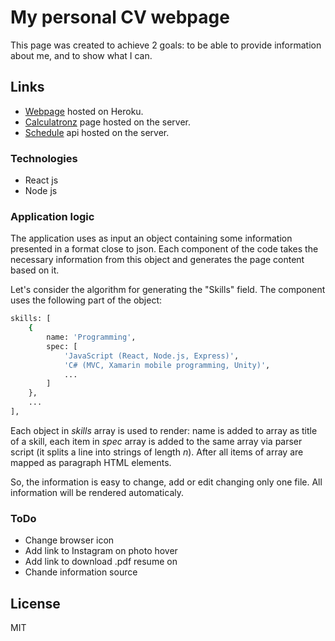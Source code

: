 # My personal CV webpage

This page was created to achieve 2 goals: to be able to provide information about me, and to show what I can.

## Links

* [Webpage](https://kuivalainen.herokuapp.com/) hosted on Heroku.
* [Calculatronz](https://kuivalainen.herokuapp.com/calculatronz) page hosted on the server.
* [Schedule](https://kuivalainen.herokuapp.com/nspu/download?id=1139) api hosted on the server.

### Technologies

* React js
* Node js

### Application logic

The application uses as input an object containing some information presented in a format close to json. Each component of the code takes the necessary information from this object and generates the page content based on it.

Let's consider the algorithm for generating the "Skills" field. The component uses the following part of the object:

```sh
skills: [
    {
        name: 'Programming',
        spec: [
            'JavaScript (React, Node.js, Express)',
            'C# (MVC, Xamarin mobile programming, Unity)',
            ...
        ]
    },
    ...
],
```

Each object  in *skills* array is used to render: name is added to array as title of a skill, each item in *spec* array is added to the same array via parser script (it splits a line into strings of length *n*). After all items of array are mapped as paragraph HTML elements.

So, the information is easy to change, add or edit changing only one file. All information will be rendered automaticaly.

### ToDo

* Change browser icon
* Add link to Instagram on photo hover
* Add link to download .pdf resume on 
* Chande information source

## License

MIT
